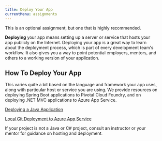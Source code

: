 ```yaml
---
title: Deploy Your App
currentMenu: assignments
---
```


This is an optional assignment, but one that is highly recommended.

**Deploying** your app means setting up a server or service that hosts your app publicly on the Internet. Deploying your app is a great way to learn about the deployment process, which is part of every development team's workflow. It also gives you a way to point potential employers, mentors, and others to a working version of your application.

## How To Deploy Your App

This varies quite a bit based on the language and framework your app uses, along with particular host or service you are using. We provide resources on deploying Spring Boot applications to Pivotal Cloud Foundry, and on deploying .NET MVC applications to Azure App Service.

[Deploying a Java Application](../../articles/deploy-java/)

[Local Git Deployment to Azure App Service](https://docs.microsoft.com/en-us/azure/app-service/app-service-deploy-local-git)

<aside class="aside-note" markdown="1">
If your project is not a Java or C# project, consult an instructor or your mentor for guidance on hosting and deployment.
</aside>
